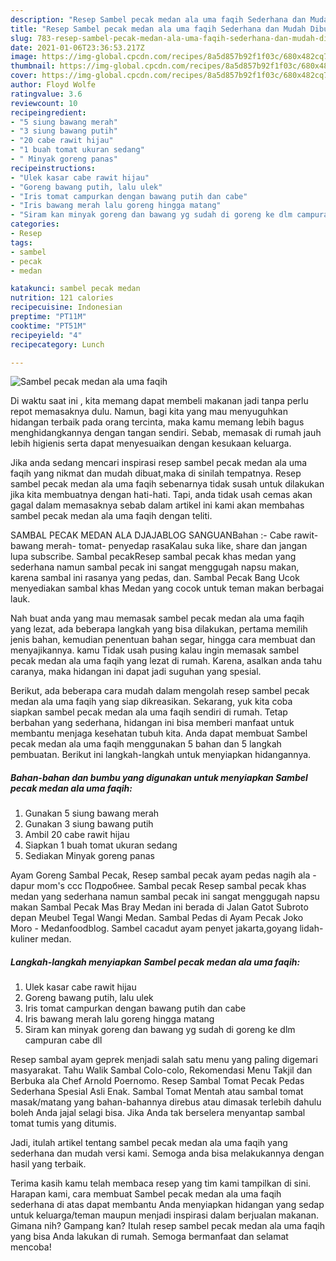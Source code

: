 ```yaml
---
description: "Resep Sambel pecak medan ala uma faqih Sederhana dan Mudah Dibuat"
title: "Resep Sambel pecak medan ala uma faqih Sederhana dan Mudah Dibuat"
slug: 783-resep-sambel-pecak-medan-ala-uma-faqih-sederhana-dan-mudah-dibuat
date: 2021-01-06T23:36:53.217Z
image: https://img-global.cpcdn.com/recipes/8a5d857b92f1f03c/680x482cq70/sambel-pecak-medan-ala-uma-faqih-foto-resep-utama.jpg
thumbnail: https://img-global.cpcdn.com/recipes/8a5d857b92f1f03c/680x482cq70/sambel-pecak-medan-ala-uma-faqih-foto-resep-utama.jpg
cover: https://img-global.cpcdn.com/recipes/8a5d857b92f1f03c/680x482cq70/sambel-pecak-medan-ala-uma-faqih-foto-resep-utama.jpg
author: Floyd Wolfe
ratingvalue: 3.6
reviewcount: 10
recipeingredient:
- "5 siung bawang merah"
- "3 siung bawang putih"
- "20 cabe rawit hijau"
- "1 buah tomat ukuran sedang"
- " Minyak goreng panas"
recipeinstructions:
- "Ulek kasar cabe rawit hijau"
- "Goreng bawang putih, lalu ulek"
- "Iris tomat campurkan dengan bawang putih dan cabe"
- "Iris bawang merah lalu goreng hingga matang"
- "Siram kan minyak goreng dan bawang yg sudah di goreng ke dlm campuran cabe dll"
categories:
- Resep
tags:
- sambel
- pecak
- medan

katakunci: sambel pecak medan 
nutrition: 121 calories
recipecuisine: Indonesian
preptime: "PT11M"
cooktime: "PT51M"
recipeyield: "4"
recipecategory: Lunch

---
```



![Sambel pecak medan ala uma faqih](https://img-global.cpcdn.com/recipes/8a5d857b92f1f03c/680x482cq70/sambel-pecak-medan-ala-uma-faqih-foto-resep-utama.jpg)

Di waktu  saat ini , kita memang dapat membeli makanan jadi tanpa perlu repot memasaknya dulu. Namun, bagi kita yang mau menyuguhkan hidangan terbaik pada orang tercinta, maka kamu memang lebih bagus menghidangkannya dengan tangan sendiri. Sebab, memasak di rumah jauh lebih higienis serta dapat menyesuaikan dengan kesukaan keluarga.

Jika anda sedang mencari inspirasi resep sambel pecak medan ala uma faqih yang nikmat dan mudah dibuat,maka di sinilah tempatnya. Resep sambel pecak medan ala uma faqih  sebenarnya tidak susah untuk dilakukan jika kita membuatnya dengan hati-hati. Tapi, anda tidak usah cemas akan gagal dalam memasaknya 
sebab dalam artikel ini kami akan membahas sambel pecak medan ala uma faqih dengan teliti.  

SAMBAL PECAK MEDAN ALA DJAJABLOG SANGUANBahan :- Cabe rawit- bawang merah- tomat- penyedap rasaKalau suka like, share dan jangan lupa subscribe. Sambal pecakResep sambal pecak khas medan yang sederhana namun sambal pecak ini sangat menggugah napsu makan, karena sambal ini rasanya yang pedas, dan. Sambal Pecak Bang Ucok menyediakan sambal khas Medan yang cocok untuk teman makan berbagai lauk.

Nah buat anda yang mau memasak sambel pecak medan ala uma faqih yang lezat, ada beberapa langkah yang bisa dilakukan, pertama memilih jenis bahan, kemudian penentuan bahan segar, hingga cara membuat dan menyajikannya. kamu Tidak usah pusing kalau ingin memasak sambel pecak medan ala uma faqih yang lezat di rumah. Karena, asalkan anda  tahu caranya, maka hidangan ini dapat jadi suguhan yang spesial.

Berikut, ada beberapa cara mudah dalam mengolah resep sambel pecak medan ala uma faqih yang siap dikreasikan. Sekarang, yuk kita coba siapkan sambel pecak medan ala uma faqih sendiri di rumah. Tetap berbahan yang sederhana, hidangan ini bisa memberi manfaat untuk membantu menjaga kesehatan tubuh kita. Anda dapat membuat Sambel pecak medan ala uma faqih menggunakan 5 bahan dan 5 langkah pembuatan. Berikut ini langkah-langkah untuk menyiapkan hidangannya.

<!--inarticleads1-->

##### Bahan-bahan dan bumbu yang digunakan untuk menyiapkan Sambel pecak medan ala uma faqih:

1. Gunakan 5 siung bawang merah
1. Gunakan 3 siung bawang putih
1. Ambil 20 cabe rawit hijau
1. Siapkan 1 buah tomat ukuran sedang
1. Sediakan  Minyak goreng panas


Ayam Goreng Sambal Pecak, Resep sambal pecak ayam pedas nagih ala - dapur mom&#39;s ccc Подробнее. Sambal pecak Resep sambal pecak khas medan yang sederhana namun sambal pecak ini sangat menggugah napsu makan Sambal Pecak Mas Bray Medan ini berada di Jalan Gatot Subroto depan Meubel Tegal Wangi Medan. Sambal Pedas di Ayam Pecak Joko Moro - Medanfoodblog. Sambel cacadut ayam penyet jakarta,goyang lidah-kuliner medan. 

<!--inarticleads2-->

##### Langkah-langkah menyiapkan Sambel pecak medan ala uma faqih:

1. Ulek kasar cabe rawit hijau
1. Goreng bawang putih, lalu ulek
1. Iris tomat campurkan dengan bawang putih dan cabe
1. Iris bawang merah lalu goreng hingga matang
1. Siram kan minyak goreng dan bawang yg sudah di goreng ke dlm campuran cabe dll


Resep sambal ayam geprek menjadi salah satu menu yang paling digemari masyarakat. Tahu Walik Sambal Colo-colo, Rekomendasi Menu Takjil dan Berbuka ala Chef Arnold Poernomo. Resep Sambal Tomat Pecak Pedas Sederhana Spesial Asli Enak. Sambal Tomat Mentah atau sambal tomat masak/matang yang bahan-bahannya direbus atau dimasak terlebih dahulu boleh Anda jajal selagi bisa. Jika Anda tak berselera menyantap sambal tomat tumis yang ditumis. 

Jadi, itulah artikel tentang  sambel pecak medan ala uma faqih  yang sederhana dan mudah versi kami. Semoga anda bisa melakukannya dengan hasil yang terbaik. 

Terima kasih kamu telah membaca resep yang tim kami tampilkan di sini. Harapan kami, cara membuat  Sambel pecak medan ala uma faqih sederhana di atas dapat membantu Anda menyiapkan hidangan yang sedap untuk keluarga/teman maupun menjadi inspirasi dalam berjualan makanan. Gimana nih? Gampang kan? Itulah resep sambel pecak medan ala uma faqih yang bisa Anda lakukan di rumah. Semoga bermanfaat dan selamat mencoba!

